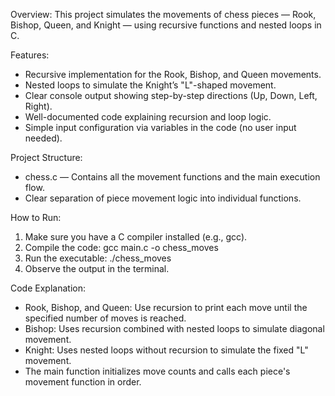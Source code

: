 Overview:
This project simulates the movements of chess pieces — Rook, Bishop, Queen, and Knight — using recursive functions and nested loops in C.

Features:
- Recursive implementation for the Rook, Bishop, and Queen movements.
- Nested loops to simulate the Knight’s "L"-shaped movement.
- Clear console output showing step-by-step directions (Up, Down, Left, Right).
- Well-documented code explaining recursion and loop logic.
- Simple input configuration via variables in the code (no user input needed).

Project Structure:
- chess.c — Contains all the movement functions and the main execution flow.
- Clear separation of piece movement logic into individual functions.

How to Run:
1. Make sure you have a C compiler installed (e.g., gcc).
2. Compile the code: gcc main.c -o chess_moves
3. Run the executable: ./chess_moves
4. Observe the output in the terminal.

Code Explanation:
- Rook, Bishop, and Queen: Use recursion to print each move until the specified number of moves is reached.
- Bishop: Uses recursion combined with nested loops to simulate diagonal movement.
- Knight: Uses nested loops without recursion to simulate the fixed "L" movement.
- The main function initializes move counts and calls each piece's movement function in order.
